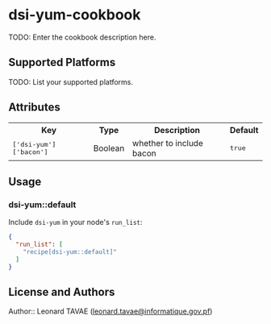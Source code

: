 # dsi-yum-cookbook

TODO: Enter the cookbook description here.

## Supported Platforms

TODO: List your supported platforms.

## Attributes

<table>
  <tr>
    <th>Key</th>
    <th>Type</th>
    <th>Description</th>
    <th>Default</th>
  </tr>
  <tr>
    <td><tt>['dsi-yum']['bacon']</tt></td>
    <td>Boolean</td>
    <td>whether to include bacon</td>
    <td><tt>true</tt></td>
  </tr>
</table>

## Usage

### dsi-yum::default

Include `dsi-yum` in your node's `run_list`:

```json
{
  "run_list": [
    "recipe[dsi-yum::default]"
  ]
}
```

## License and Authors

Author:: Leonard TAVAE (<leonard.tavae@informatique.gov.pf>)
